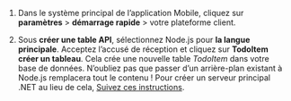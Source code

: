 
1. Dans le système principal de l’application Mobile, cliquez sur **paramètres** > **démarrage rapide** > votre plateforme client. 

2. Sous **créer une table API**, sélectionnez Node.js pour **la langue principale**. Acceptez l’accusé de réception et cliquez sur **TodoItem créer un tableau**. Cela crée une nouvelle table *TodoItem* dans votre base de données. N’oubliez pas que passer d’un arrière-plan existant à Node.js remplacera tout le contenu ! Pour créer un serveur principal .NET au lieu de cela, [Suivez ces instructions](app-service-mobile-dotnet-backend-how-to-use-server-sdk.md#create-app).
